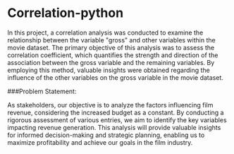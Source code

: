 # Correlation-python

In this project, a correlation analysis was conducted to examine the relationship between the variable "gross" and other variables within the movie dataset. The primary objective of this analysis was to assess the correlation coefficient, which quantifies the strength and direction of the association between the gross variable and the remaining variables. By employing this method, valuable insights were obtained regarding the influence of the other variables on the gross variable in the movie dataset.


###Problem Statement:

As stakeholders, our objective is to analyze the factors influencing film revenue, considering the increased budget as a constant. By conducting a rigorous assessment of various entries, we aim to identify the key variables impacting revenue generation. This analysis will provide valuable insights for informed decision-making and strategic planning, enabling us to maximize profitability and achieve our goals in the film industry.
